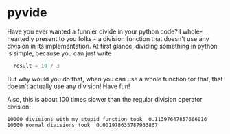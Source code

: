 # pyvide
Have you ever wanted a funnier divide in your python code?
I whole-heartedly present to you folks - a division function that doesn't use any division in its implementation.
At first glance, dividing something in python is simple, because you can just write
```python
  result = 10 / 3
```
But why would you do that, when you can use a whole function for that, that doesn't actually use any division!
Have fun!

Also, this is about 100 times slower than the regular division operator division:
```
10000 divisions with my stupid function took  0.11397647857666016
10000 normal divisions took  0.001978635787963867
```
